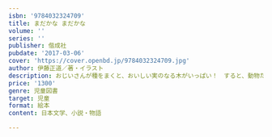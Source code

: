```yaml
---
isbn: '9784032324709'
title: まだかな まだかな
volume: ''
series: ''
publisher: 偕成社
pubdate: '2017-03-06'
cover: 'https://cover.openbd.jp/9784032324709.jpg'
author: 伊藤正道／著・イラスト
description: おじいさんが種をまくと、おいしい実のなる木がいっぱい！　すると、動物たちがやってきて……。かくれた名作が復刊。
price: '1300'
genre: 児童図書
target: 児童
format: 絵本
content: 日本文学、小説・物語

---
```

